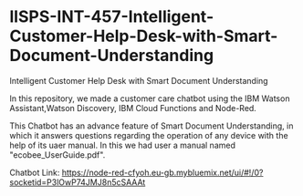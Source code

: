 # llSPS-INT-457-Intelligent-Customer-Help-Desk-with-Smart-Document-Understanding
Intelligent Customer Help Desk with Smart Document Understanding

In this repository, we made a customer care chatbot using the IBM Watson Assistant,Watson Discovery, IBM Cloud Functions and Node-Red.

This Chatbot has an advance feature of Smart Document Understanding, in which it answers questions regarding the operation of any device with the help of its uaer manual.
In this we had user a manual named "ecobee_UserGuide.pdf".

Chatbot Link: https://node-red-cfyoh.eu-gb.mybluemix.net/ui/#!/0?socketid=P3lOwP74JMJ8n5cSAAAt
